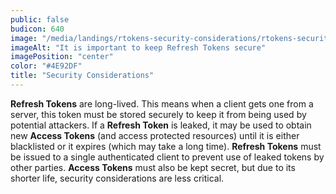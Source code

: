 ```yaml
---
public: false
budicon: 640
image: "/media/landings/rtokens-security-considerations/rtokens-security-considerations.png"
imageAlt: "It is important to keep Refresh Tokens secure"
imagePosition: "center"
color: "#4E92DF"
title: "Security Considerations"
---
```

**Refresh Tokens** are long-lived. This means when a client gets one from a server, this token must be stored securely to keep it from being used by potential attackers. If a **Refresh Token** is leaked, it may be used to obtain new **Access Tokens** (and access protected resources) until it is either blacklisted or it expires (which may take a long time). **Refresh Tokens** must be issued to a single authenticated client to prevent use of leaked tokens by other parties. **Access Tokens** must also be kept secret, but due to its shorter life, security considerations are less critical.
